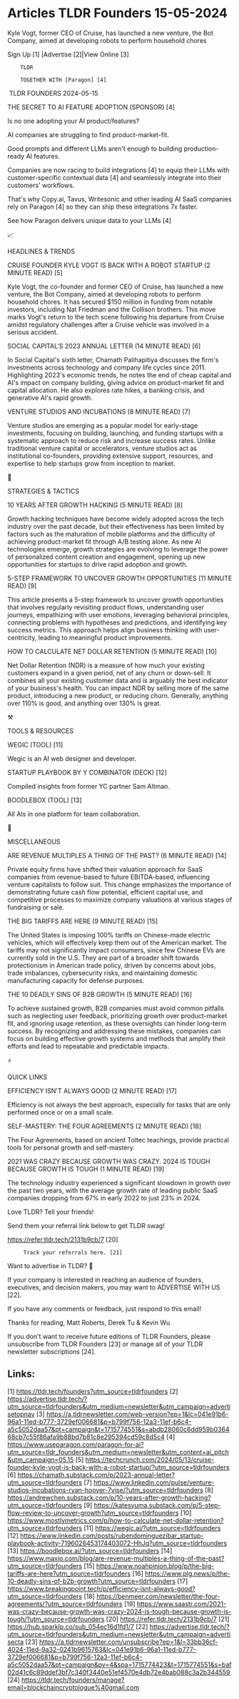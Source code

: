 # Articles TLDR Founders 15-05-2024

Kyle Vogt, former CEO of Cruise, has launched a new venture, the Bot
Company, aimed at developing robots to perform household chores  

 Sign Up [1] |Advertise [2]|View Online [3] 

		TLDR 

		TOGETHER WITH [Paragon] [4]

 TLDR FOUNDERS 2024-05-15

 THE SECRET TO AI FEATURE ADOPTION (SPONSOR) [4] 

 Is no one adopting your AI product/features?

AI companies are struggling to find product-market-fit.

Good prompts and different LLMs aren't enough to building
production-ready AI features.

Companies are now racing to build integrations [4] to equip their LLMs
with customer-specific contextual data [4] and seamlessly integrate
into their customers' workflows.

That's why Copy.ai, Tavus, Writesonic and other leading AI SaaS
companies rely on Paragon [4] so they can ship these integrations 7x
faster.

See how Paragon delivers unique data to your LLMs [4]

📈 

HEADLINES & TRENDS

 CRUISE FOUNDER KYLE VOGT IS BACK WITH A ROBOT STARTUP (2 MINUTE READ)
[5] 

 Kyle Vogt, the co-founder and former CEO of Cruise, has launched a
new venture, the Bot Company, aimed at developing robots to perform
household chores. It has secured $150 million in funding from notable
investors, including Nat Friedman and the Collison brothers. This move
marks Vogt's return to the tech scene following his departure from
Cruise amidst regulatory challenges after a Cruise vehicle was
involved in a serious accident. 

 SOCIAL CAPITAL'S 2023 ANNUAL LETTER (14 MINUTE READ) [6] 

 In Social Capital's sixth letter, Chamath Palihapitiya discusses the
firm's investments across technology and company life cycles since
2011. Highlighting 2023's economic trends, he notes the end of cheap
capital and AI's impact on company building, giving advice on
product-market fit and capital allocation. He also explores rate
hikes, a banking crisis, and generative AI's rapid growth. 

 VENTURE STUDIOS AND INCUBATIONS (8 MINUTE READ) [7] 

 Venture studios are emerging as a popular model for early-stage
investments, focusing on building, launching, and funding startups
with a systematic approach to reduce risk and increase success rates.
Unlike traditional venture capital or accelerators, venture studios
act as institutional co-founders, providing extensive support,
resources, and expertise to help startups grow from inception to
market. 

🧠 

STRATEGIES & TACTICS

 10 YEARS AFTER GROWTH HACKING (5 MINUTE READ) [8] 

 Growth hacking techniques have become widely adopted across the tech
industry over the past decade, but their effectiveness has been
limited by factors such as the maturation of mobile platforms and the
difficulty of achieving product-market fit through A/B testing alone.
As new AI technologies emerge, growth strategies are evolving to
leverage the power of personalized content creation and engagement,
opening up new opportunities for startups to drive rapid adoption and
growth. 

 5-STEP FRAMEWORK TO UNCOVER GROWTH OPPORTUNITIES (11 MINUTE READ) [9]


 This article presents a 5-step framework to uncover growth
opportunities that involves regularly revisiting product flows,
understanding user journeys, empathizing with user emotions,
leveraging behavioral principles, connecting problems with hypotheses
and predictions, and identifying key success metrics. This approach
helps align business thinking with user-centricity, leading to
meaningful product improvements. 

 HOW TO CALCULATE NET DOLLAR RETENTION (5 MINUTE READ) [10] 

 Net Dollar Retention (NDR) is a measure of how much your existing
customers expand in a given period, net of any churn or down-sell. It
combines all your existing customer data and is arguably the best
indicator of your business's health. You can impact NDR by selling
more of the same product, introducing a new product, or reducing
churn. Generally, anything over 110% is good, and anything over 130%
is great. 

⚒️ 

TOOLS & RESOURCES

 WEGIC (TOOL) [11] 

 Wegic is an AI web designer and developer. 

 STARTUP PLAYBOOK BY Y COMBINATOR (DECK) [12] 

 Compiled insights from former YC partner Sam Altman. 

 BOODLEBOX (TOOL) [13] 

 All AIs in one platform for team collaboration. 

🎁 

MISCELLANEOUS

 ARE REVENUE MULTIPLES A THING OF THE PAST? (6 MINUTE READ) [14] 

 Private equity firms have shifted their valuation approach for SaaS
companies from revenue-based to future EBITDA-based, influencing
venture capitalists to follow suit. This change emphasizes the
importance of demonstrating future cash flow potential, efficient
capital use, and competitive processes to maximize company valuations
at various stages of fundraising or sale. 

 THE BIG TARIFFS ARE HERE (9 MINUTE READ) [15] 

 The United States is imposing 100% tariffs on Chinese-made electric
vehicles, which will effectively keep them out of the American market.
The tariffs may not significantly impact consumers, since few Chinese
EVs are currently sold in the U.S. They are part of a broader shift
towards protectionism in American trade policy, driven by concerns
about jobs, trade imbalances, cybersecurity risks, and maintaining
domestic manufacturing capacity for defense purposes. 

 THE 10 DEADLY SINS OF B2B GROWTH (5 MINUTE READ) [16] 

 To achieve sustained growth, B2B companies must avoid common pitfalls
such as neglecting user feedback, prioritizing growth over
product-market fit, and ignoring usage retention, as these oversights
can hinder long-term success. By recognizing and addressing these
mistakes, companies can focus on building effective growth systems and
methods that amplify their efforts and lead to repeatable and
predictable impacts. 

⚡ 

QUICK LINKS

 EFFICIENCY ISN'T ALWAYS GOOD (2 MINUTE READ) [17] 

 Efficiency is not always the best approach, especially for tasks that
are only performed once or on a small scale. 

 SELF-MASTERY: THE FOUR AGREEMENTS (2 MINUTE READ) [18] 

 The Four Agreements, based on ancient Toltec teachings, provide
practical tools for personal growth and self-mastery. 

 2021 WAS CRAZY BECAUSE GROWTH WAS CRAZY. 2024 IS TOUGH BECAUSE GROWTH
IS TOUGH (1 MINUTE READ) [19] 

 The technology industry experienced a significant slowdown in growth
over the past two years, with the average growth rate of leading
public SaaS companies dropping from 67% in early 2022 to just 23% in
2024. 

Love TLDR? Tell your friends!

 Send them your referral link below to get TLDR swag! 

 https://refer.tldr.tech/2131b9cb/7 [20] 

		 Track your referrals here. [21] 

Want to advertise in TLDR? 📰

 If your company is interested in reaching an audience of founders,
executives, and decision makers, you may want to ADVERTISE WITH US
[22]. 

 If you have any comments or feedback, just respond to this email! 

Thanks for reading, 
Matt Roberts, Derek Tu & Kevin Wu 

If you don't want to receive future editions of TLDR Founders, please
unsubscribe from TLDR Founders [23] or manage all of your TLDR
newsletter subscriptions [24]. 

 

Links:
------
[1] https://tldr.tech/founders?utm_source=tldrfounders
[2] https://advertise.tldr.tech/?utm_source=tldrfounders&utm_medium=newsletter&utm_campaign=advertisetopnav
[3] https://a.tldrnewsletter.com/web-version?ep=1&lc=041e91b6-96a1-11ed-b777-3729ef006681&p=b799f756-12a3-11ef-b6c4-a5c5052daa57&pt=campaign&t=1715774551&s=abdb28060c6dd959b036468cb7c55f86afa9b88bd7b81c8e295394cd59c8d5c4
[4] https://www.useparagon.com/paragon-for-ai?utm_source=tldr_founders&utm_medium=newsletter&utm_content=ai_pitch&utm_campaign=05.15
[5] https://techcrunch.com/2024/05/13/cruise-founder-kyle-vogt-is-back-with-a-robot-startup/?utm_source=tldrfounders
[6] https://chamath.substack.com/p/2023-annual-letter?utm_source=tldrfounders
[7] https://www.linkedin.com/pulse/venture-studios-incubations-ryan-hoover-7vise/?utm_source=tldrfounders
[8] https://andrewchen.substack.com/p/10-years-after-growth-hacking?utm_source=tldrfounders
[9] https://katesyuma.substack.com/p/5-step-flow-review-to-uncover-growth?utm_source=tldrfounders
[10] https://www.mostlymetrics.com/p/how-to-calculate-net-dollar-retention?utm_source=tldrfounders
[11] https://wegic.ai/?utm_source=tldrfounders
[12] https://www.linkedin.com/posts/rubendominguezibar_startup-playbook-activity-7196026453174403072-HhJq?utm_source=tldrfounders
[13] https://boodlebox.ai/?utm_source=tldrfounders
[14] https://www.maxio.com/blog/are-revenue-multiples-a-thing-of-the-past?utm_source=tldrfounders
[15] https://www.noahpinion.blog/p/the-big-tariffs-are-here?utm_source=tldrfounders
[16] https://www.plg.news/p/the-10-deadly-sins-of-b2b-growth?utm_source=tldrfounders
[17] https://www.breakingpoint.tech/p/efficiency-isnt-always-good?utm_source=tldrfounders
[18] https://benmeer.com/newsletter/the-four-agreements/?utm_source=tldrfounders
[19] https://www.saastr.com/2021-was-crazy-because-growth-was-crazy-2024-is-tough-because-growth-is-tough/?utm_source=tldrfounders
[20] https://refer.tldr.tech/2131b9cb/7
[21] https://hub.sparklp.co/sub_054ec16d1fd1/7
[22] https://advertise.tldr.tech/?utm_source=tldrfounders&utm_medium=newsletter&utm_campaign=advertisecta
[23] https://a.tldrnewsletter.com/unsubscribe?ep=1&l=33bb36cf-4024-11ed-9a32-0241b9615763&lc=041e91b6-96a1-11ed-b777-3729ef006681&p=b799f756-12a3-11ef-b6c4-a5c5052daa57&pt=campaign&pv=4&spa=1715774423&t=1715774551&s=baf02d41c6c89ddef3bf7c340f3440e51ef4570e4db72e4bab088c3a2b344559
[24] https://tldr.tech/founders/manage?email=blockchaincryptologue%40gmail.com